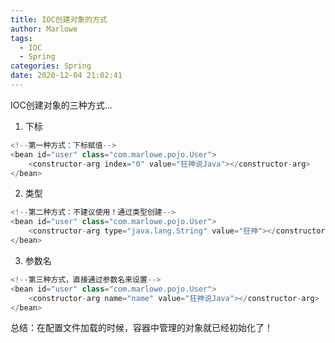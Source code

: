 ```yaml
---
title: IOC创建对象的方式
author: Marlowe
tags:
  - IOC
  - Spring
categories: Spring
date: 2020-12-04 21:02:41
---
```


IOC创建对象的三种方式...
<!--more-->

1. 下标

```java
<!--第一种方式：下标赋值-->
<bean id="user" class="com.marlowe.pojo.User">
    <constructor-arg index="0" value="狂神说Java"></constructor-arg>
</bean>
```
2. 类型

```java
<!--第二种方式：不建议使用！通过类型创建-->
<bean id="user" class="com.marlowe.pojo.User">
    <constructor-arg type="java.lang.String" value="狂神"></constructor-arg>
</bean>
```

3. 参数名

```java
<!--第三种方式，直接通过参数名来设置-->
<bean id="user" class="com.marlowe.pojo.User">
    <constructor-arg name="name" value="狂神说Java"></constructor-arg>
</bean>
```

总结：在配置文件加载的时候，容器中管理的对象就已经初始化了！